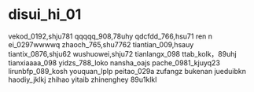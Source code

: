 # disui_hi_01
vekod_0192,shju781
qqqqq_908,78uhy
qdcfdd_766,hsu71
ren n ei_0297wwwwq
zhaoch_765,shu7762
tiantian_009,hsauy
tiantix_0876,shju62
wushuowei,shju72
tianlangx_098
ttab_kolk，89uhj
tianxiaaaa_098
yidzs_788_loko
nansha_oajs
pache_0981_kjuyq23
lirunbfp_089_kosh
youquan_lplp
peitao_029a
zufangz
bukenan
jueduibkn
haodiy_jklkj
zhihao
yitaib
zhinenghey
89u1klkl
